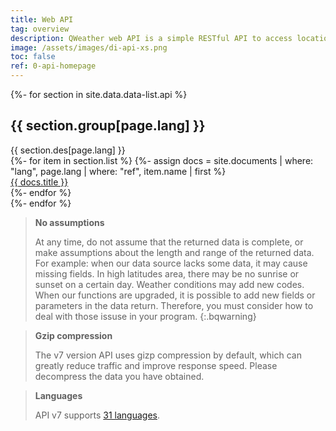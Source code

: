 ```yaml
---
title: Web API
tag: overview
description: QWeather web API is a simple RESTful API to access location-based weather data, including geolocation, real-time weather, weather forecasts, air quality, severe weather warnings, minute precipitation, weather index and other weather data services. 
image: /assets/images/di-api-xs.png
toc: false
ref: 0-api-homepage
---
```


{%- for section in site.data.data-list.api %}
<div class="row api-category">
    <div class="col-md-4 col-sm-4 col-xs-12 category-name">
        <h2>{{ section.group[page.lang] }}</h2>
        <span>{{ section.des[page.lang] }}</span>
    </div>
    <div class="col-md-offset-1 col-md-7 col-sm-8 col-xs-12 category-list">
        <div class="row">
            {%- for item in section.list %}
            {%- assign docs = site.documents | where: "lang", page.lang | where: "ref", item.name | first %}
            <div class="col-xs-6 list-name">
                <a href="{{ docs.url }}">{{ docs.title }}</a>
            </div>
            {%- endfor %}
        </div>
    </div>
</div>    
{%- endfor %}

> **No assumptions**
>
> At any time, do not assume that the returned data is complete, or make assumptions about the length and range of the returned data. For example: when our data source lacks some data, it may cause missing fields. In high latitudes area, there may be no sunrise or sunset on a certain day. Weather conditions may add new codes. When our functions are upgraded, it is possible to add new fields or parameters in the data return. Therefore, you must consider how to deal with those issuse in your program.
{:.bqwarning}

> **Gzip compression**
>
> The v7 version API uses gizp compression by default, which can greatly reduce traffic and improve response speed. Please decompress the data you have obtained.

> **Languages**
>
> API v7 supports [31 languages](/en/docs/start/language/).